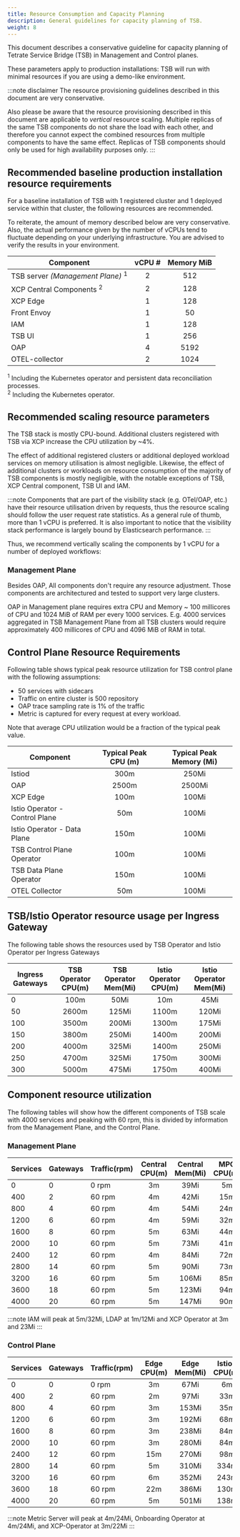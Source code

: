 ```yaml
---
title: Resource Consumption and Capacity Planning
description: General guidelines for capacity planning of TSB.
weight: 8
---
```


This document describes a conservative guideline for capacity planning of Tetrate Service Bridge (TSB) in Management and Control planes.

These parameters apply to production installations: TSB will run with minimal resources if you are using a demo-like environment.

:::note disclaimer
The resource provisioning guidelines described in this document are very conservative.

Also please be aware that the resource provisioning described in this document are applicable to _vertical_ resource scaling. Multiple replicas of the same TSB components do not share the load with each other, and therefore you cannot expect the combined resources from multiple components to have the same effect. Replicas of TSB components should only be used for high availability purposes only.
:::

## Recommended baseline production installation resource requirements

For a baseline installation of TSB with 1 registered cluster and 1 deployed service within that cluster, the following resources are recommended.

To reiterate, the amount of memory described below are very conservative. Also, the actual performance given by the number of vCPUs tend to fluctuate depending on your underlying infrastructure. You are advised to verify the results in your environment.

| Component | vCPU # | Memory MiB
| --- | :---: | :---:
| TSB server *(Management Plane)* <sup>1</sup> | 2 | 512
| XCP Central Components <sup>2</sup> | 2 | 128
| XCP Edge | 1 | 128
| Front Envoy | 1 | 50
| IAM | 1 | 128
| TSB UI | 1 | 256
| OAP | 4 | 5192
| OTEL-collector | 2 | 1024

<sup>1</sup> Including the Kubernetes operator and persistent data
reconciliation processes. <br />
<sup>2</sup> Including the Kubernetes operator.

## Recommended scaling resource parameters

The TSB stack is mostly CPU-bound. Additional clusters registered with TSB via XCP increase the
CPU utilization by ~4%.

The effect of additional registered clusters or additional deployed workload
services on memory utilisation is almost negligible. Likewise, the effect of
additional clusters or workloads on resource consumption of the majority of TSB
components is mostly negligible, with the notable exceptions of TSB, XCP Central
component, TSB UI and IAM.

:::note
Components that are part of the visibility stack (e.g. OTel/OAP, etc.) have
their resource utilisation driven by requests, thus the resource scaling should
follow the user request rate statistics. As a general rule of thumb, more than
1 vCPU is preferred. It is also important to notice that the visibility stack
performance is largely bound by Elasticsearch performance.
:::

Thus, we recommend vertically scaling the components by 1 vCPU for a number of
deployed workflows:

### Management Plane

Besides OAP, All components don't require any resource adjustment. 
Those components are architectured and tested to support very large clusters.

OAP in Management plane requires extra CPU and Memory ~ 100 millicores of CPU and 
1024 MiB of RAM per every 1000 services. E.g. 4000 services aggregated in 
TSB Management Plane from all TSB clusters would require approximately 400 millicores 
of CPU and 4096 MiB of RAM in total.

## Control Plane Resource Requirements

Following table shows typical peak resource utilization for TSB control plane with the following assumptions:
- 50 services with sidecars
- Traffic on entire cluster is 500 repository
- OAP trace sampling rate is 1% of the traffic
- Metric is captured for every request at every workload.

Note that average CPU utilization would be a fraction of the typical peak value.

| Component | Typical Peak CPU (m) | Typical Peak Memory (Mi)
| --- | :---: | :---:
| Istiod | 300m | 250Mi
| OAP | 2500m | 2500Mi
| XCP Edge | 100m | 100Mi
| Istio Operator - Control Plane | 50m | 100Mi
| Istio Operator - Data Plane | 150m | 100Mi
| TSB Control Plane Operator | 100m | 100Mi
| TSB Data Plane Operator | 150m | 100Mi
| OTEL Collector | 50m | 100Mi

## TSB/Istio Operator resource usage per Ingress Gateway

The following table shows the resources used by TSB Operator and Istio Operator per Ingress Gateways

| Ingress Gateways | TSB Operator CPU(m) | TSB Operator Mem(Mi) | Istio Operator CPU(m) | Istio Operator Mem(Mi)
| --- | :---: | :---: | :---: | :---:
| 0 | 100m | 50Mi | 10m | 45Mi
| 50 | 2600m | 125Mi | 1100m | 120Mi 
| 100 | 3500m | 200Mi | 1300m | 175Mi
| 150 | 3800m | 250Mi | 1400m | 200Mi
| 200 | 4000m | 325Mi | 1400m | 250Mi
| 250 | 4700m | 325Mi | 1750m | 300Mi
| 300 | 5000m | 475Mi | 1750m | 400Mi


## Component resource utilization

The following tables will show how the different components of TSB scale with 4000 services and peaking with 60 rpm, this is divided by information from the Management Plane, and the Control Plane.

### Management Plane

| Services | Gateways | Traffic(rpm) | Central CPU(m) | Central Mem(Mi) | MPC CPU(m) | MPC Mem(Mi) | OAP CPU(m) | OAP Mem(Mi) | Otel CPU(m) | Otel Mem(Mi) | TSB CPU(m) | TSB Mem(Mi)
| --- | --- | --- | :---: | :---: | :---: | :---: | :---: | :---: | :---: | :---: | :---: | :---: 
| 0 | 0| 0 rpm| 3m|39Mi|5m|30Mi|37m|408Mi|22m|108Mi|14m|57Mi
| 400 | 2| 60 rpm|4m|42Mi|15m|31Mi|116m|736Mi|24m|123Mi|50m|63Mi
| 800 | 4|60 rpm|4m|54Mi|24m|34Mi|43m|909Mi|26m|127Mi|85m|75Mi
| 1200 | 6|60 rpm|4m|59Mi|32m|41Mi|28m|1141Mi|27m|210Mi|213m|78Mi
| 1600 |8|60 rpm|5m|63Mi|44m|48Mi|209m|1475Mi|29m|249Mi|113m|86Mi
| 2000 |10|60 rpm|5m|73Mi|41m|51Mi|51m|1655Mi|24m|319Mi|211m|91Mi
| 2400 |12|60 rpm|4m|84Mi|72m|62Mi|57m|1910Mi|29m|381Mi|227m|97Mi
| 2800 |14|60 rpm|5m|90Mi|73m|65Mi|43m|2136Mi|16m|466Mi|275m|104Mi
| 3200 |16|60 rpm|5m|106Mi|85m|78Mi|89m|2600Mi|43m|574Mi|382m|108Mi
| 3600 |18|60 rpm|5m|123Mi|94m|71Mi|245m|2772Mi|37m|578Mi|625m|115Mi
| 4000 |20|60 rpm|5m|147Mi|90m|81Mi|521m|3224Mi|15m|704Mi|508m|122Mi

:::note
IAM will peak at 5m/32Mi, LDAP at 1m/12Mi and XCP Operator at 3m and 23Mi
:::

### Control Plane

| Services | Gateways | Traffic(rpm) | Edge CPU(m) | Edge Mem(Mi) | Istiod CPU(m) | Istiod Mem(Mi) | OAP CPU(m) | OAP Mem(Mi) | Otel CPU(m) | Otel Mem(Mi)
| --- | --- | --- | :---: | :---: | :---: | :---: | :---: | :---: | :---: | :---: |
|0|0|0 rpm|3m|67Mi|6m|110Mi|55m|439Mi|16m|74Mi
|400|2|60 rpm|2m|97Mi|33m|182Mi| 334m|1138Mi|18m|75Mi
|800|4|60 rpm|3m|153Mi|35m|249Mi|653m|1640Mi|21m|85Mi
|1200|6|60 rpm|3m|192Mi|68m|286Mi|815m|2238Mi|23m|164Mi
|1600|8|60 rpm|3m|238Mi|84m|324Mi|1217m|2766Mi|20m|202Mi
|2000|10|60 rpm|3m|280Mi|84m|357Mi|1364m|3351Mi|17m|267Mi
|2400|12|60 rpm|15m|270Mi|98m|370Mi|1658m|3921Mi|19m|331Mi
|2800|14|60 rpm|5m|310Mi|334m|450Mi|2062m|4493Mi|19m|406Mi
|3200|16|60 rpm|6m|352Mi|243m|470Mi|2406m|4866Mi|20m|506Mi
|3600|18|60 rpm|22m|386Mi|130m|489Mi|2606m|5346Mi|20m|512Mi
|4000|20|60 rpm|5m|501Mi|138m|523Mi|2904m|6128Mi|20m|620Mi

:::note
Metric Server will peak at 4m/24Mi, Onboarding Operator at 4m/24Mi, and XCP-Operator at 3m/22Mi
:::


